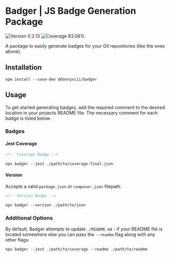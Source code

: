 # Badger | JS Badge Generation Package

<div>
<!-- Version Badge -->
<img src="https://img.shields.io/badge/Version-0.2.13-blue" alt="Version 0.2.13">
<!-- Coverage Badge -->
<img src="https://img.shields.io/badge/Coverage-83.08%25-yellow" alt="Coverage 83.08%">
</div>

A package to easily generate badges for your Git repositories (like the ones above).

## Installation

```shell
npm install --save-dev @dannyxcii/badger
```

## Usage

To get started generating badges, add the required comment to the desired location in your projects README file. The 
necessary comment for each badge is listed below.

### Badges

#### Jest Coverage

```html
<!-- Coverage Badge -->
```

```shell
npx badger --jest ./path/to/coverage-final.json
```

#### Version

Accepts a valid `package.json` or `composer.json` filepath.

```html
<!-- Version Badge -->
```

```shell
npx badger --version ./path/to/json
```

### Additional Options

By default, Badger attempts to update `./README.md` - if your README file is located somewhere else you can pass the
`--readme` flag along with any other flags:

```shell
npx badger --jest ./path/to/coverage --readme ./path/to/readme
```